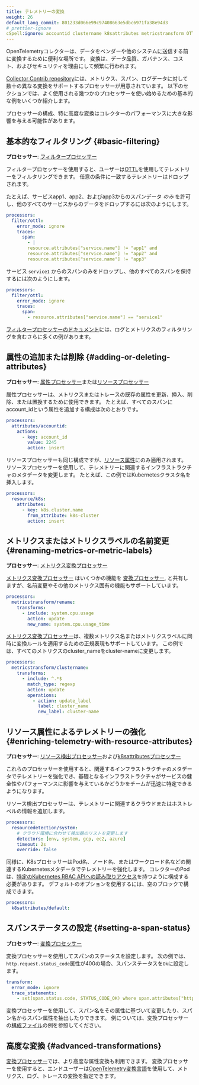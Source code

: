 ```yaml
---
title: テレメトリーの変換
weight: 26
default_lang_commit: 801233d066e99c97408663e5dbc6971fa38e94d3
# prettier-ignore
cSpell:ignore: accountid clustername k8sattributes metricstransform OTTL resourcedetection
---
```


OpenTelemetryコレクターは、データをベンダーや他のシステムに送信する前に変換するために便利な場所です。
変換は、データ品質、ガバナンス、コスト、およびセキュリティを理由にして頻繁に行われます。

[Collector Contrib repository](https://github.com/open-telemetry/opentelemetry-collector-contrib/tree/main/processor)には、メトリクス、スパン、ログデータに対して数十の異なる変換をサポートするプロセッサーが用意されています。
以下のセクションでは、よく使用される幾つかのプロセッサーを使い始めるための基本的な例をいくつか紹介します。

プロセッサーの構成、特に高度な変換はコレクターのパフォーマンスに大きな影響を与える可能性があります。

## 基本的なフィルタリング {#basic-filtering}

**プロセッサー**: [フィルタープロセッサー](https://github.com/open-telemetry/opentelemetry-collector-contrib/tree/main/processor/filterprocessor)

フィルタープロセッサーを使用すると、ユーザーは[OTTL](https://github.com/open-telemetry/opentelemetry-collector-contrib/blob/main/pkg/ottl/README.md)を使用してテレメトリーをフィルタリングできます。
任意の条件に一致するテレメトリーはドロップされます。

たとえば、サービスapp1、app2、およびapp3からのスパンデータ _のみ_ を許可し、他のすべてのサービスからのデータをドロップするには次のようにします。

```yaml
processors:
  filter/ottl:
    error_mode: ignore
    traces:
      span:
        - |
        resource.attributes["service.name"] != "app1" and
        resource.attributes["service.name"] != "app2" and
        resource.attributes["service.name"] != "app3"
```

サービス `service1` からのスパンのみをドロップし、他のすべてのスパンを保持するには次のようにします。

```yaml
processors:
  filter/ottl:
    error_mode: ignore
    traces:
      span:
        - resource.attributes["service.name"] == "service1"
```

[フィルタープロセッサーのドキュメント](https://github.com/open-telemetry/opentelemetry-collector-contrib/tree/main/processor/filterprocessor)には、ログとメトリクスのフィルタリングを含むさらに多くの例があります。

## 属性の追加または削除 {#adding-or-deleting-attributes}

**プロセッサー**: [属性プロセッサー](https://github.com/open-telemetry/opentelemetry-collector-contrib/tree/main/processor/attributesprocessor)または[リソースプロセッサー](https://github.com/open-telemetry/opentelemetry-collector-contrib/tree/main/processor/resourceprocessor)

属性プロセッサーは、メトリクスまたはトレースの既存の属性を更新、挿入、削除、または置換するために使用できます。
たとえば、すべてのスパンにaccount_idという属性を追加する構成は次のとおりです。

```yaml
processors:
  attributes/accountid:
    actions:
      - key: account_id
        value: 2245
        action: insert
```

リソースプロセッサーも同じ構成ですが、[リソース属性](/docs/specs/semconv/resource/)にのみ適用されます。
リソースプロセッサーを使用して、テレメトリーに関連するインフラストラクチャのメタデータを変更します。
たとえば、この例ではKubernetesクラスタ名を挿入します。

```yaml
processors:
  resource/k8s:
    attributes:
      - key: k8s.cluster.name
        from_attribute: k8s-cluster
        action: insert
```

## メトリクスまたはメトリクスラベルの名前変更 {#renaming-metrics-or-metric-labels}

**プロセッサー**: [メトリクス変換プロセッサー](https://github.com/open-telemetry/opentelemetry-collector-contrib/tree/main/processor/metricstransformprocessor)

[メトリクス変換プロセッサー](https://github.com/open-telemetry/opentelemetry-collector-contrib/tree/main/processor/metricstransformprocessor)
はいくつかの機能を
[変換プロセッサー](https://github.com/open-telemetry/opentelemetry-collector-contrib/tree/main/processor/attributesprocessor),
と共有しますが、名前変更やその他のメトリクス固有の機能もサポートしています。

```yaml
processors:
  metricstransform/rename:
    transforms:
      - include: system.cpu.usage
        action: update
        new_name: system.cpu.usage_time
```

[メトリクス変換プロセッサー](https://github.com/open-telemetry/opentelemetry-collector-contrib/tree/main/processor/metricstransformprocessor)は、複数メトリクス名またはメトリクスラベルに同時に変換ルールを適用するための正規表現もサポートしています。
この例では、すべてのメトリクスのcluster_nameをcluster-nameに変更します。

```yaml
processors:
  metricstransform/clustername:
    transforms:
      - include: ^.*$
        match_type: regexp
        action: update
        operations:
          - action: update_label
            label: cluster_name
            new_label: cluster-name
```

## リソース属性によるテレメトリーの強化 {#enriching-telemetry-with-resource-attributes}

**プロセッサー**: [リソース検出プロセッサー](https://github.com/open-telemetry/opentelemetry-collector-contrib/tree/main/processor/resourcedetectionprocessor)および[k8sattributesプロセッサー](https://github.com/open-telemetry/opentelemetry-collector-contrib/tree/main/processor/k8sattributesprocessor)

これらのプロセッサーを使用すると、関連するインフラストラクチャのメタデータでテレメトリーを強化でき、基礎となるインフラストラクチャがサービスの健全性やパフォーマンスに影響を与えているかどうかをチームが迅速に特定できるようになります。

リソース検出プロセッサーは、テレメトリーに関連するクラウドまたはホストレベルの情報を追加します。

```yaml
processors:
  resourcedetection/system:
    # クラウド環境に合わせて検出器のリストを変更します
    detectors: [env, system, gcp, ec2, azure]
    timeout: 2s
    override: false
```

同様に、K8sプロセッサーはPod名、ノード名、またはワークロード名などの関連するKubernetesメタデータでテレメトリーを強化します。
コレクターのPodは、[特定のKubernetes RBAC APIへの読み取りアクセス](https://pkg.go.dev/github.com/open-telemetry/opentelemetry-collector-contrib/processor/k8sattributesprocessor#readme-role-based-access-control)を持つように構成する必要があります。
デフォルトのオプションを使用するには、空のブロックで構成できます。

```yaml
processors:
  k8sattributes/default:
```

## スパンステータスの設定 {#setting-a-span-status}

**プロセッサー**: [変換プロセッサー](https://github.com/open-telemetry/opentelemetry-collector-contrib/tree/main/processor/transformprocessor)

変換プロセッサーを使用してスパンのステータスを設定します。
次の例では、`http.request.status_code`属性が400の場合、スパンステータスを`Ok`に設定します。

<!-- prettier-ignore-start -->

```yaml
transform:
  error_mode: ignore
  trace_statements:
    - set(span.status.code, STATUS_CODE_OK) where span.attributes["http.request.status_code"] == 400
```

<!-- prettier-ignore-end -->

変換プロセッサーを使用して、スパン名をその属性に基づいて変更したり、スパン名からスパン属性を抽出したりできます。
例については、変換プロセッサーの[構成ファイル](https://github.com/open-telemetry/opentelemetry-collector-contrib/blob/9b28f76c02c18f7479d10e4b6a95a21467fd85d6/processor/transformprocessor/testdata/config.yaml)の例を参照してください。

## 高度な変換 {#advanced-transformations}

[変換プロセッサー](https://github.com/open-telemetry/opentelemetry-collector-contrib/tree/main/processor/transformprocessor)では、より高度な属性変換も利用できます。
変換プロセッサーを使用すると、エンドユーザーは[OpenTelemetry変換言語](https://github.com/open-telemetry/opentelemetry-collector-contrib/tree/main/pkg/ottl)を使用して、メトリクス、ログ、トレースの変換を指定できます。
